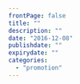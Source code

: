 ```yaml
---
frontPage: false
title: ""
description: ""
date: "2016-12-08"
publishdate: ""
expirydate: ""
categories:
  - "promotion"
---
```

